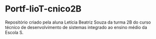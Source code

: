 # Portf-lioT-cnico2B
Repositório criado pela aluna Letícia Beatriz Souza da turma 2B do curso técnico de desenvolvimento de sistemas integrado ao ensino médio da Escola S.
